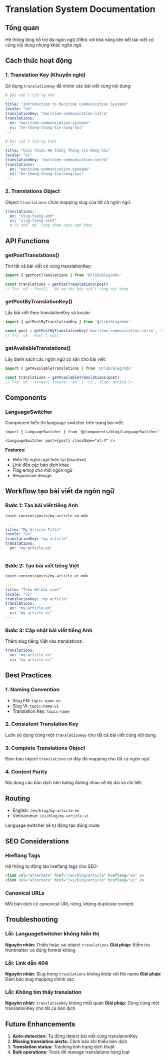 # Translation System Documentation

## Tổng quan

Hệ thống blog hỗ trợ đa ngôn ngữ (i18n) với khả năng liên kết bài viết có cùng nội dung nhưng khác ngôn ngữ.

## Cách thức hoạt động

### 1. Translation Key (Khuyến nghị)

Sử dụng `translationKey` để nhóm các bài viết cùng nội dung:

```yaml
# Bài viết tiếng Anh
---
title: "Introduction to Maritime Communication Systems"
locale: "en"
translationKey: "maritime-communication-intro"
translations:
  en: "maritime-communication-systems"
  vi: "he-thong-thong-tin-hang-hai"
---

# Bài viết tiếng Việt  
---
title: "Giới thiệu Hệ thống Thông tin Hàng hải"
locale: "vi"
translationKey: "maritime-communication-intro"
translations:
  en: "maritime-communication-systems"
  vi: "he-thong-thong-tin-hang-hai"
---
```

### 2. Translations Object

Object `translations` chứa mapping slug của tất cả ngôn ngữ:

```yaml
translations:
  en: "slug-tieng-anh"
  vi: "slug-tieng-viet"
  # Có thể mở rộng thêm ngôn ngữ khác
```

## API Functions

### getPostTranslations()

Tìm tất cả bài viết có cùng translationKey:

```typescript
import { getPostTranslations } from '@/lib/blog/mdx'

const translations = getPostTranslations(post)
// Trả về: Post[] - Mảng các bài viết cùng nội dung
```

### getPostByTranslationKey()

Lấy bài viết theo translationKey và locale:

```typescript
import { getPostByTranslationKey } from '@/lib/blog/mdx'

const post = getPostByTranslationKey('maritime-communication-intro', 'vi')
// Trả về: Post | null
```

### getAvailableTranslations()

Lấy danh sách các ngôn ngữ có sẵn cho bài viết:

```typescript
import { getAvailableTranslations } from '@/lib/blog/mdx'

const translations = getAvailableTranslations(post)
// Trả về: Array<{ locale: 'en' | 'vi', slug: string }>
```

## Components

### LanguageSwitcher

Component hiển thị language switcher trên trang bài viết:

```tsx
import { LanguageSwitcher } from '@/components/blog/LanguageSwitcher'

<LanguageSwitcher post={post} className="mt-4" />
```

**Features:**
- Hiển thị ngôn ngữ hiện tại (inactive)
- Link đến các bản dịch khác
- Flag emoji cho mỗi ngôn ngữ
- Responsive design

## Workflow tạo bài viết đa ngôn ngữ

### Bước 1: Tạo bài viết tiếng Anh
```bash
touch content/posts/my-article-en.mdx
```

```yaml
---
title: "My Article Title"
locale: "en"
translationKey: "my-article"
translations:
  en: "my-article-en"
---
```

### Bước 2: Tạo bài viết tiếng Việt
```bash
touch content/posts/my-article-vi.mdx
```

```yaml
---
title: "Tiêu đề bài viết"
locale: "vi"
translationKey: "my-article"
translations:
  en: "my-article-en"
  vi: "my-article-vi"
---
```

### Bước 3: Cập nhật bài viết tiếng Anh
Thêm slug tiếng Việt vào translations:

```yaml
translations:
  en: "my-article-en"
  vi: "my-article-vi"
```

## Best Practices

### 1. Naming Convention
- Slug EN: `topic-name-en` 
- Slug VI: `topic-name-vi`
- Translation Key: `topic-name`

### 2. Consistent Translation Key
Luôn sử dụng cùng một `translationKey` cho tất cả bài viết cùng nội dung.

### 3. Complete Translations Object
Đảm bảo object `translations` có đầy đủ mapping cho tất cả ngôn ngữ.

### 4. Content Parity
Nội dung các bản dịch nên tương đương nhau về độ dài và chi tiết.

## Routing

- English: `/en/blog/my-article-en`
- Vietnamese: `/vi/blog/my-article-vi`

Language switcher sẽ tự động tạo đúng route.

## SEO Considerations

### Hreflang Tags
Hệ thống tự động tạo hreflang tags cho SEO:

```html
<link rel="alternate" href="/en/blog/article" hreflang="en" />
<link rel="alternate" href="/vi/blog/article" hreflang="vi" />
```

### Canonical URLs
Mỗi bản dịch có canonical URL riêng, không duplicate content.

## Troubleshooting

### Lỗi: LanguageSwitcher không hiển thị
**Nguyên nhân:** Thiếu hoặc sai object `translations`
**Giải pháp:** Kiểm tra frontmatter có đúng format không

### Lỗi: Link dẫn 404
**Nguyên nhân:** Slug trong `translations` không khớp với file name
**Giải pháp:** Đảm bảo slug mapping chính xác

### Lỗi: Không tìm thấy translation
**Nguyên nhân:** `translationKey` không nhất quán
**Giải pháp:** Dùng cùng một translationKey cho tất cả bản dịch

## Future Enhancements

1. **Auto-detection:** Tự động detect bài viết cùng translationKey
2. **Missing translation alerts:** Cảnh báo khi thiếu bản dịch
3. **Translation status:** Tracking tình trạng dịch thuật
4. **Bulk operations:** Tools để manage translations hàng loạt
